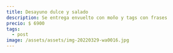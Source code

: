 ```yaml
---
title: Desayuno dulce y salado
description: Se entrega envuelto con moño y tags con frases
precio: $ 6900
tags:
  - post
image: /assets/assets/img-20220329-wa0016.jpg
---
```

